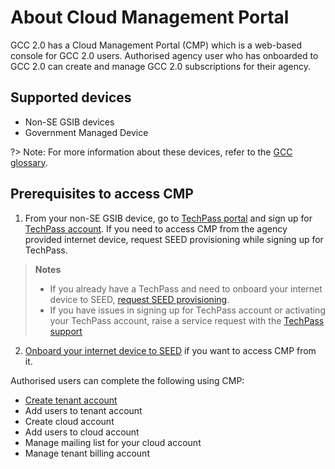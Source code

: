 # About Cloud Management Portal

GCC 2.0 has a Cloud Management Portal (CMP) which is a web-based console for GCC 2.0 users. Authorised agency user who has onboarded to GCC 2.0 can create and manage GCC 2.0 subscriptions for their agency.

## Supported devices
- Non-SE GSIB devices
- Government Managed Device

?> Note: For more information about these devices, refer to the [GCC glossary](glossary).

## Prerequisites to access CMP

1. From your non-SE GSIB device, go to [TechPass portal](https://portal.techpass.gov.sg/) and sign up for [TechPass account](https://docs.developer.tech.gov.sg/docs/techpass-user-guide/#/onboard-public-officers-using-non-se-machines). If you need to access CMP from the agency provided internet device, request SEED provisioning while signing up for TechPass.

>**Notes**
>- If you already have a TechPass and need to onboard your internet device to SEED, [request SEED provisioning](https://docs.developer.tech.gov.sg/docs/techpass-user-guide/#/onboard-to-seed).
>- If you have issues in signing up for TechPass account or activating your TechPass account, raise a service request with the [TechPass support](https://go.goc.sg/techpass-sr)

2. [Onboard your internet device to SEED](https://docs.developer.tech.gov.sg/docs/security-suite-for-engineering-endpoint-devices/#/onboard-device-to-seed) if you want to access CMP from it.

Authorised users can complete the following using CMP:

- [Create tenant account](create-tenant-account)
- Add users to tenant account
- Create cloud account
- Add users to cloud account
- Manage mailing list for your cloud account
- Manage tenant billing account
